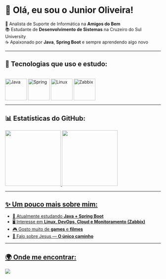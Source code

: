 # 👋 Olá, eu sou o Junior Oliveira!

🎯 Analista de Suporte de Informática na **Amigos do Bem**  
📚 Estudante de **Desenvolvimento de Sistemas** na Cruzeiro do Sul University  
☕ Apaixonado por **Java**, **Spring Boot** e sempre aprendendo algo novo  

---

## 🚀 Tecnologias que uso e estudo:
<div style="display: inline_block"><br>
  <img align="center" alt="Java" height="70" width="70" src="https://cdn.jsdelivr.net/gh/devicons/devicon/icons/java/java-original-wordmark.svg">
  <img align="center" alt="Spring" height="70" width="70" src="https://cdn.jsdelivr.net/gh/devicons/devicon/icons/spring/spring-original-wordmark.svg">
  <img align="center" alt="Linux" height="70" width="70" src="https://cdn.jsdelivr.net/gh/devicons/devicon/icons/linux/linux-original.svg">
  <img align="center" alt="Zabbix" height="70" width="70" src="https://cdn.jsdelivr.net/gh/devicons/devicon/icons/zabbix/zabbix-original.svg">
</div>

---

## 📊 Estatísticas do GitHub:
<div>
  <a href="https://github.com/TempJunior">
  <img height="180em" src="https://github-readme-stats.vercel.app/api?username=tempjunior&show_icons=true&theme=tokyonight&include_all_commits=true&count_private=true"/>
  <img height="180em" src="https://github-readme-stats.vercel.app/api/top-langs/?username=tempjunior&layout=compact&langs_count=7&theme=tokyonight"/>
</div>

---

## ✨ Um pouco mais sobre mim:
- 🌱 Atualmente estudando **Java + Spring Boot**  
- 🖥️ Interesse em **Linux, DevOps, Cloud e Monitoramento (Zabbix)**  
- 🎮 Gosto muito de **games** e **filmes**  
- 🙏 Falo sobre Jesus — **O único caminho**  

---

## 🌍 Onde me encontrar:
<div> 
  <a href="https://www.linkedin.com/in/junior-oliveira-91095a297" target="_blank">
    <img src="https://img.shields.io/badge/-LinkedIn-%230077B5?style=for-the-badge&logo=linkedin&logoColor=white">
  </a>
</div>
